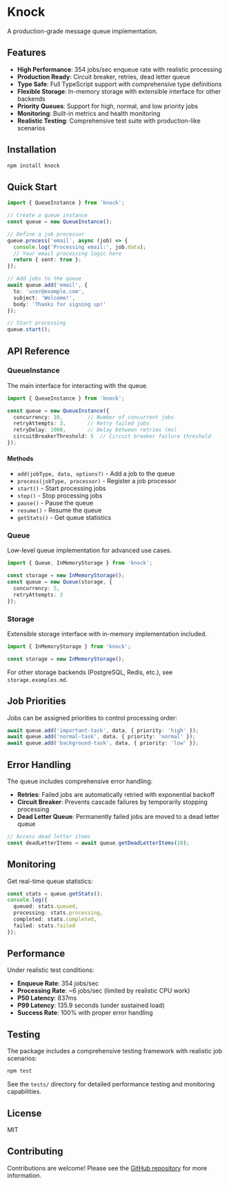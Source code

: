 # Knock
A production-grade message queue implementation.

## Features

- **High Performance**: 354 jobs/sec enqueue rate with realistic processing
- **Production Ready**: Circuit breaker, retries, dead letter queue
- **Type Safe**: Full TypeScript support with comprehensive type definitions
- **Flexible Storage**: In-memory storage with extensible interface for other backends
- **Priority Queues**: Support for high, normal, and low priority jobs
- **Monitoring**: Built-in metrics and health monitoring
- **Realistic Testing**: Comprehensive test suite with production-like scenarios

## Installation

```bash
npm install knock
```

## Quick Start

```typescript
import { QueueInstance } from 'knock';

// Create a queue instance
const queue = new QueueInstance();

// Define a job processor
queue.process('email', async (job) => {
  console.log('Processing email:', job.data);
  // Your email processing logic here
  return { sent: true };
});

// Add jobs to the queue
await queue.add('email', {
  to: 'user@example.com',
  subject: 'Welcome!',
  body: 'Thanks for signing up!'
});

// Start processing
queue.start();
```

## API Reference

### QueueInstance

The main interface for interacting with the queue.

```typescript
import { QueueInstance } from 'knock';

const queue = new QueueInstance({
  concurrency: 10,        // Number of concurrent jobs
  retryAttempts: 3,       // Retry failed jobs
  retryDelay: 1000,       // Delay between retries (ms)
  circuitBreakerThreshold: 5  // Circuit breaker failure threshold
});
```

#### Methods

- `add(jobType, data, options?)` - Add a job to the queue
- `process(jobType, processor)` - Register a job processor
- `start()` - Start processing jobs
- `stop()` - Stop processing jobs
- `pause()` - Pause the queue
- `resume()` - Resume the queue
- `getStats()` - Get queue statistics

### Queue

Low-level queue implementation for advanced use cases.

```typescript
import { Queue, InMemoryStorage } from 'knock';

const storage = new InMemoryStorage();
const queue = new Queue(storage, {
  concurrency: 5,
  retryAttempts: 3
});
```

### Storage

Extensible storage interface with in-memory implementation included.

```typescript
import { InMemoryStorage } from 'knock';

const storage = new InMemoryStorage();
```

For other storage backends (PostgreSQL, Redis, etc.), see `storage.examples.md`.

## Job Priorities

Jobs can be assigned priorities to control processing order:

```typescript
await queue.add('important-task', data, { priority: 'high' });
await queue.add('normal-task', data, { priority: 'normal' });
await queue.add('background-task', data, { priority: 'low' });
```

## Error Handling

The queue includes comprehensive error handling:

- **Retries**: Failed jobs are automatically retried with exponential backoff
- **Circuit Breaker**: Prevents cascade failures by temporarily stopping processing
- **Dead Letter Queue**: Permanently failed jobs are moved to a dead letter queue

```typescript
// Access dead letter items
const deadLetterItems = await queue.getDeadLetterItems(10);
```

## Monitoring

Get real-time queue statistics:

```typescript
const stats = queue.getStats();
console.log({
  queued: stats.queued,
  processing: stats.processing,
  completed: stats.completed,
  failed: stats.failed
});
```

## Performance

Under realistic test conditions:
- **Enqueue Rate**: 354 jobs/sec
- **Processing Rate**: ~6 jobs/sec (limited by realistic CPU work)
- **P50 Latency**: 837ms
- **P99 Latency**: 135.9 seconds (under sustained load)
- **Success Rate**: 100% with proper error handling

## Testing

The package includes a comprehensive testing framework with realistic job scenarios:

```bash
npm test
```

See the `tests/` directory for detailed performance testing and monitoring capabilities.

## License

MIT

## Contributing

Contributions are welcome! Please see the [GitHub repository](https://github.com/saint0x/knock-mq) for more information.